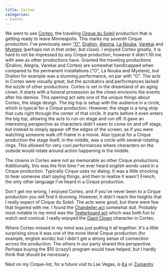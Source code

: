 ```yaml
---
title: Corteo
categories:
- Events
---
```


We went to see [Corteo](http://www.cirquedusoleil.com/CirqueDuSoleil/en/showstickets/corteo/intro/intro.htm), the traveling [Cirque du Soleil](http://www.cirquedusoleil.com/) production that is getting ready to leave Minneapolis. This marks my _seventh_ Cirque production. I've previously seen ["O"](http://www.cirquedusoleil.com/CirqueDuSoleil/en/showstickets/o/o-Las-Vegas.htm), [Dralion](http://www.cirquedusoleil.com/CirqueDuSoleil/en/showstickets/dralion/intro/intro.htm), [Alegria](http://www.cirquedusoleil.com/CirqueDuSoleil/en/showstickets/alegria/intro/intro.htm), [La Nouba](http://www.cirquedusoleil.com/CirqueDuSoleil/en/showstickets/lanouba/intro/intro.htm), [Varekai](http://www.cirquedusoleil.com/CirqueDuSoleil/en/showstickets/varekai/intro/intro.htm) and [Mystere](http://www.cirquedusoleil.com/CirqueDuSoleil/en/showstickets/mystere/mystere-Las-Vegas.htm) (perhaps not in that order, but close). I enjoyed Corteo greatly, it is hard to not be impressed by any Cirque production, however it didn't fill me with awe as other productions have. Granted the traveling productions (Dralion, Alegria, Varekai and Corteo) are somewhat handicapped when compared to the permanent installations ("O", La Nouba and Mystere), but Dralion for example was a stunning performance, on par with "O". The acts in Corteo were visually great, but the acrobatics and performances lacked the sizzle of other productions.
Corteo is set in the dreamland of an aging clown. It starts with a funeral prosession as the clown envisions the events after his demise. This opening act sets one of the unique things about Corteo, the stage design. The big top is setup with the audience in a circle, which is typical for a Cirque production. However, the stage is a long strip that cuts right through the center of that circle. It starts before it even enters the big top, allowing the acts to run on stage and run off. It gave an interesting perspective as characters didn't seem to come on and off stage, but instead to simply appear off the edges of the screen, as if you were watching someone walk off-frame in a movie. Also typical for a Cirque production the stage itself, in the middle, was a circle with several rotating rings. This allowed for very cool performances where characters on the outside would rotate around action happening in the middle.

The clowns in Corteo were not as memorable as other Cirque productions. Additionally, this was the first time I've ever heard _english words_ used in a Cirque production. Typically Cirque uses no dialog. It was a little shocking to hear someone start saying things, and then to realize it wasn't French, the only other language I've heard in a Cirque production.

Don't get me wrong, I enjoyed Corteo, and if you've never been to a Cirque production you will find it stunning. However, it didn't reach the heights that I really expect of Cirque du Soleil. The acts were good, but there were few that lingered with me. I found the [Chandelier act](http://www.cirquedusoleil.com/CirqueDuSoleil/en/showstickets/corteo/acts/Chandeliers+.htm) somewhat dull. Probably most notable in my mind was the [Teeterboard act](http://www.cirquedusoleil.com/CirqueDuSoleil/en/showstickets/corteo/acts/Teeterboard.htm) which was both fun to watch and comical. I really enjoyed the [Giant Clown](http://www.cirquedusoleil.com/CirqueDuSoleil/en/showstickets/corteo/characters/giant_clown.htm) character in Corteo.

Where Corteo missed in my mind was just putting it all together. It's a little surprising since it was one of the more literal Cirque production (for example, english words) but I didn't get a strong sense of connection across the production. The others in our party shared this perspective. Perhaps buying the $10 (crazy!) program would have helped, but I hardly think that should be necessary.

Next on my Cirque-list, for a future visit to Las Vegas, is [Ka](http://www.cirquedusoleil.com/CirqueDuSoleil/en/KA/KAsplash2.htm) or [Zumanity](http://www.zumanity.com/).
